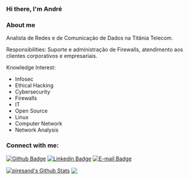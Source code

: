 ### Hi there, I'm André

### About me

Analista de Redes e de Comunicação de Dados na Titânia Telecom. 

Responsibilities: Suporte e administração de Firewalls, atendimento aos clientes corporativos e empresariais.

Knowledge Interest:

- Infosec
- Ethical Hacking
- Cybersecurity
- Firewalls
- IT
- Open Source 
- Linux
- Computer Network
- Network Analysis

### Connect with me:
[![Github Badge](https://img.shields.io/badge/-Github-000?style=flat-square&logo=Github&logoColor=white&link=https://github.com/fagnerpsantos)](https://github.com/piresand)
[![Linkedin Badge](https://img.shields.io/badge/-LinkedIn-blue?style=flat-square&logo=Linkedin&logoColor=white&link=https://www.linkedin.com/in/andre-s-pires)](https://br.linkedin.com/in/andre-s-pires?trk=profile-badge)
[![E-mail Badge](https://img.shields.io/badge/Email-andrepires.corporativo%40gmail.com-green)](andrepires.corporativo@gmail.com)
 
<a href="https://github.com/piresand">
<img align="center" alt="piresand's Github Stats" src="https://github-readme-stats.codestackr.vercel.app/api?username=piresand&show_icons=true&hide_border=true&count_private=true&include_all_commits=true&theme=radical" /></a>
<a href="https://github.com/piresand">
<img align="center" src="https://github-readme-stats.anuraghazra1.vercel.app/api/top-langs/?username=piresand&layout=compact&theme=radical" /></a>
